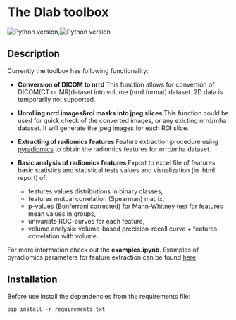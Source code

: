 # The Dlab toolbox

![Python version](https://img.shields.io/badge/python-3.6-green.svg),![Python version](https://img.shields.io/badge/python-3.7-green.svg)

## Description
Currently the toolbox has following functionality:

* <b>Conversion of DICOM to nrrd</b>
This function allows for convertion of DICOM(CT or MR)dataset into volume (nrrd format) dataset. 2D data is temporarily not supported.

* <b>Unrolling nrrd images&roi masks into jpeg slices </b>
This function could be used for quick check of the converted images, or any exicting nrrd/mha dataset. It will generate the jpeg images for each ROI slice.

* <b>Extracting of radiomics features </b>
Feature extraction procedure using [pyradiomics](https://github.com/Radiomics/pyradiomics) to obtain the radiomics features for nrrd/mha dataset.

* <b>Basic analysis of radiomics features </b>
Export to excel file of features basic statistics and statistical tests values and visualization (in .html report) of:  
  * features values distributions in binary classes,  
  * features mutual correlation (Spearman) matrix,  
  * p-values (Bonferroni corrected) for Mann-Whitney test for features mean values in groups,   
  * univariate ROC-curves for each feature,  
  * volume analysis: volume-based precision-recall curve + features correlation with volume.


For more information check out the <b>examples.ipynb</b>.
Examples of pyradiomics parameters for feature extraction can be found [here](https://github.com/Radiomics/pyradiomics/tree/master/examples/exampleSettings)


## Installation

Before use install the dependencies from the requirements file:

```
pip install -r requirements.txt
```



